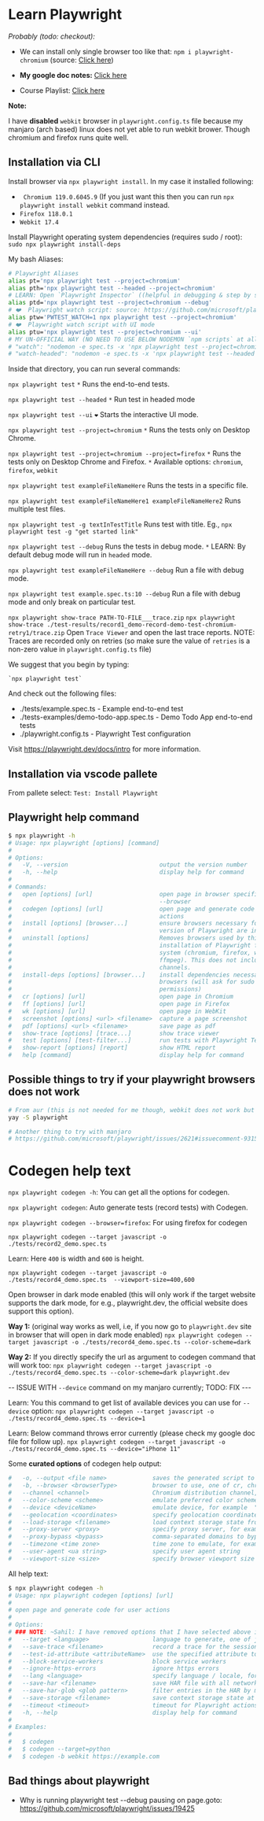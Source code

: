 # Learn Playwright

*Probably (todo: checkout):*
- We can install only single browser too like that: `npm i playwright-chromium` (source: [Click here](https://github.com/microsoft/playwright/issues/812#issuecomment-581501050))

- **My google doc notes:** [Click here](https://docs.google.com/document/d/1wEsteSlYXM0nbCwucnXijWbqLDwEWjKIHgOdxhqSa3k/edit?usp=sharing)
- Course Playlist: [Click here](https://www.youtube.com/playlist?list=PLhW3qG5bs-L9sJKoT1LC5grGT77sfW0Z8)

**Note:**

I have **disabled** `webkit` browser in `playwright.config.ts` file because my manjaro (arch based) linux does not yet able to run webkit brower. Though chromium and firefox runs quite well.

## Installation via CLI

Install browser via `npx playwright install`. In my case it installed following:
- ` Chromium 119.0.6045.9` (If you just want this then you can run `npx playwright install webkit` command instead.
- `Firefox 118.0.1 `
- `Webkit 17.4`

Install Playwright operating system dependencies (requires sudo / root): `sudo npx playwright install-deps`

My bash Aliases:

```bash
# Playwright Aliases
alias pt='npx playwright test --project=chromium'
alias pth='npx playwright test --headed --project=chromium'
# LEARN: Open `Playwright Inspector` ((helpful in debugging & step by step execution))
alias ptd='npx playwright test --project=chromium --debug'
# ❤️  Playwright watch script: source: https://github.com/microsoft/playwright/issues/21960#issuecomment-1483604692
alias ptw='PWTEST_WATCH=1 npx playwright test --project=chromium'
# ❤️  Playwright watch script with UI mode
alias ptu='npx playwright test --project=chromium --ui'
# MY UN-OFFICIAL WAY (NO NEED TO USE BELOW NODEMON `npm scripts` at all)
# "watch": "nodemon -e spec.ts -x 'npx playwright test --project=chromium'",
# "watch-headed": "nodemon -e spec.ts -x 'npx playwright test --headed --project=chromium' -w tests"

```

Inside that directory, you can run several commands:

  `npx playwright test`
    `*` Runs the end-to-end tests.
    
  `npx playwright test --headed`
    `*` Run test in headed mode    

  `npx playwright test --ui`
    `❤️` Starts the interactive UI mode.

  `npx playwright test --project=chromium`
    `*` Runs the tests only on Desktop Chrome.

  `npx playwright test --project=chromium --project=firefox`
    `*` Runs the tests only on Desktop Chrome and Firefox.
    `*` Available options: `chromium`, `firefox`, `webkit`    

  `npx playwright test exampleFileNameHere`
    Runs the tests in a specific file.

  `npx playwright test exampleFileNameHere1 exampleFileNameHere2`
    Runs multiple test files.

  `npx playwright test -g textInTestTitle`
    Runs test with title.
    Eg., `npx playwright test -g "get started link"`

  `npx playwright test --debug`
    Runs the tests in debug mode.
    `*` LEARN: By default debug mode will run in `headed` mode.

  `npx playwright test exampleFileNameHere --debug`
    Run a file with debug mode.

  `npx playwright test example.spec.ts:10 --debug`
    Run a file with debug mode and only break on particular test.
    <!-- CAREFUL: The line number must be one i.e, where you have test(..) line only. -->

  `npx playwright show-trace PATH-TO-FILE___trace.zip`
  `npx playwright show-trace ./test-results/record1_demo-record-demo-test-chromium-retry1/trace.zip`
    Open `Trace Viewer` and open the last trace reports.
    NOTE: Traces are recorded only on retries (so make sure the value of `retries` is a non-zero value in `playwright.config.ts` file)

We suggest that you begin by typing:

    `npx playwright test`

And check out the following files:
  - ./tests/example.spec.ts - Example end-to-end test
  - ./tests-examples/demo-todo-app.spec.ts - Demo Todo App end-to-end tests
  - ./playwright.config.ts - Playwright Test configuration

Visit https://playwright.dev/docs/intro for more information.

## Installation via vscode pallete

From pallete select: `Test: Install Playwright`

## Playwright help command

```bash
$ npx playwright -h
# Usage: npx playwright [options] [command]
# 
# Options:
#   -V, --version                          output the version number
#   -h, --help                             display help for command
# 
# Commands:
#   open [options] [url]                   open page in browser specified via -b,
#                                          --browser
#   codegen [options] [url]                open page and generate code for user
#                                          actions
#   install [options] [browser...]         ensure browsers necessary for this
#                                          version of Playwright are installed
#   uninstall [options]                    Removes browsers used by this
#                                          installation of Playwright from the
#                                          system (chromium, firefox, webkit,
#                                          ffmpeg). This does not include branded
#                                          channels.
#   install-deps [options] [browser...]    install dependencies necessary to run
#                                          browsers (will ask for sudo
#                                          permissions)
#   cr [options] [url]                     open page in Chromium
#   ff [options] [url]                     open page in Firefox
#   wk [options] [url]                     open page in WebKit
#   screenshot [options] <url> <filename>  capture a page screenshot
#   pdf [options] <url> <filename>         save page as pdf
#   show-trace [options] [trace...]        show trace viewer
#   test [options] [test-filter...]        run tests with Playwright Test
#   show-report [options] [report]         show HTML report
#   help [command]                         display help for command
```

## Possible things to try if your playwright browsers does not work

```bash
# From aur (this is not needed for me though, webkit does not work but chrome and firefox does, YAY!!)
yay -S playwright

# Another thing to try with manjaro
# https://github.com/microsoft/playwright/issues/2621#issuecomment-931530175
```

# Codegen help text

`npx playwright codegen -h`: You can get all the options for codegen.

`npx playwright codegen`: Auto generate tests (record tests) with Codegen.

`npx playwright codegen --browser=firefox`: For using firefox for codegen

`npx playwright codegen --target javascript -o ./tests/record2_demo.spec.ts`

<!-- Learn: For below size to work I must add below entry to my i3config file:
  # Make playwright browser float
  for_window [instance="code-url-handler .*"] floating enable
  for_window [instance="chromium-browser\ \(\/tmp\/playwright_.*"] floating enable
  for_window [title="Playwright Test"] floating enable
 -->

Learn: Here `400` is width and `600` is height.

`npx playwright codegen --target javascript -o ./tests/record4_demo.spec.ts  --viewport-size=400,600`

Open browser in dark mode enabled (this will only work if the target website supports the dark mode, for e.g., playwright.dev, the official website does support this option).

**Way 1:** (original way works as well, i.e, if you now go to `playwright.dev` site in browser that will open in dark mode enabled)
`npx playwright codegen --target javascript -o ./tests/record4_demo.spec.ts --color-scheme=dark`

**Way 2:** If you directly specify the url as argument to codegen command that will work too: `npx playwright codegen --target javascript -o ./tests/record4_demo.spec.ts --color-scheme=dark playwright.dev`

-- ISSUE WITH `--device` command on my manjaro currently; TODO: FIX ---


Learn: You this command to get list of available devices you can use for `--device` option: `npx playwright codegen --target javascript -o ./tests/record4_demo.spec.ts --device=1`

Learn: Below command throws error currently (please check my google doc file for follow up).
`npx playwright codegen --target javascript -o ./tests/record4_demo.spec.ts --device="iPhone 11"`


Some **curated options** of codegen help output:

```bash
#   -o, --output <file name>             saves the generated script to a file
#   -b, --browser <browserType>          browser to use, one of cr, chromium, ff, firefox, wk, webkit (default: "chromium")
#   --channel <channel>                  Chromium distribution channel, "chrome", "chrome-beta", "msedge-dev", etc
#   --color-scheme <scheme>              emulate preferred color scheme, "light" or "dark"
#   --device <deviceName>                emulate device, for example  "iPhone 11"
#   --geolocation <coordinates>          specify geolocation coordinates, for example "37.819722,-122.478611"
#   --load-storage <filename>            load context storage state from the file, previously saved with --save-storage
#   --proxy-server <proxy>               specify proxy server, for example "http://myproxy:3128" or "socks5://myproxy:8080"
#   --proxy-bypass <bypass>              comma-separated domains to bypass proxy, for example ".com,chromium.org,.domain.com"
#   --timezone <time zone>               time zone to emulate, for example "Europe/Rome"
#   --user-agent <ua string>             specify user agent string
#   --viewport-size <size>               specify browser viewport size in pixels, for example "1280, 720"
```

All help text:

```bash
$ npx playwright codegen -h
# Usage: npx playwright codegen [options] [url]
# 
# open page and generate code for user actions
# 
# Options:
# ### NOTE: ~Sahil: I have removed options that I have selected above in **curated list**
#   --target <language>                  language to generate, one of javascript, playwright-test, python, python-async, python-pytest, csharp, csharp-mstest, csharp-nunit, java (default: "playwright-test")
#   --save-trace <filename>              record a trace for the session and save it to a file
#   --test-id-attribute <attributeName>  use the specified attribute to generate data test ID selectors
#   --block-service-workers              block service workers
#   --ignore-https-errors                ignore https errors
#   --lang <language>                    specify language / locale, for example "en-GB"
#   --save-har <filename>                save HAR file with all network activity at the end
#   --save-har-glob <glob pattern>       filter entries in the HAR by matching url against this glob pattern
#   --save-storage <filename>            save context storage state at the end, for later use with --load-storage
#   --timeout <timeout>                  timeout for Playwright actions in milliseconds, no timeout by default
#   -h, --help                           display help for command
#
# Examples:
# 
#   $ codegen
#   $ codegen --target=python
#   $ codegen -b webkit https://example.com
```

## Bad things about playwright

- Why is running playwright test --debug pausing on page.goto: https://github.com/microsoft/playwright/issues/19425

